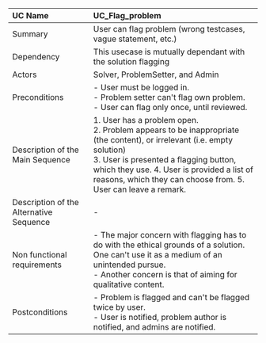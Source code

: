 | UC Name	  | UC_Flag_problem |
| :---        |    :---   |
| Summary      | User can flag problem (wrong testcases, vague statement, etc.) |
| Dependency   | This usecase is mutually dependant with the solution flagging |
| Actors   | Solver, ProblemSetter, and Admin |
| Preconditions   | - User must be logged in. <br> - Problem setter can't flag own problem. <br> - User can flag only once, until reviewed. |
| Description of the Main Sequence   | 1. User has a problem open. <br> 2. Problem appears to be inappropriate (the content), or irrelevant (i.e. empty solution) <br> 3. User is presented a flagging button, which they use. 4. User is provided a list of reasons, which they can choose from. 5. User can leave a remark. |
| Description of the Alternative Sequence   | - |
| Non functional requirements   | - The major concern with flagging has to do with the ethical grounds of a solution. One can't use it as a medium of an unintended pursue. <br> - Another concern is that of aiming for qualitative content. |
| Postconditions   | - Problem is flagged and can't be flagged twice by user. <br> - User is notified, problem author is notified, and admins are notified. |
